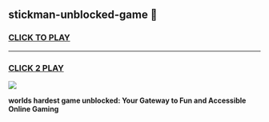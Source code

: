 
## stickman-unblocked-game 👋
<h3>
<a href="https://premium.freeplayer.one?title=stickman-unblocked-game&ref=14F">CLICK TO PLAY</a></h3>
<hr>

<h3>
<a href="https://premium.freeplayer.one?title=stickman-unblocked-game&ref=14F">CLICK 2 PLAY</a>
  
</h3>

<a href="https://premium.freeplayer.one?title=stickman-unblocked-game&ref=12F/"><img src="https://clearcache.store/games.png"></a>


**worlds hardest game unblocked: Your Gateway to Fun and Accessible Online Gaming**
